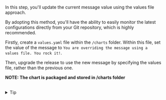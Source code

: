 In this step, you'll update the current message value using the values file approach. 

By adopting this method, you'll have the ability to easily monitor the latest configurations directly from your Git repository, which is highly recommended.

Firstly, create a `values.yaml` file within the `/charts` folder. Within this file, set the value of the message to `You are overriding the message using a values file. You rock it!`.

Then, upgrade the release to use the new message by specifying the values file, rather than the previous one.

**NOTE: The chart is packaged and stored in /charts folder**


<br>
<details><summary>Tip</summary>
<br>

```plain
helm upgrade -h
```{{exec}}

</details>


<br>
<details><summary>Solution</summary>
<br>

```plain
echo "message: You are overriding the message using a values file. You rock it!" >> /charts/values.yaml
helm -n dev-ns upgrade --install mock-app /charts/mock-app-1.0.0.tgz  --values /charts/values.yaml
```{{exec}}

</details>

